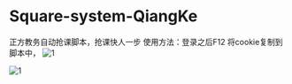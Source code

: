 # Square-system-QiangKe
正方教务自动抢课脚本，抢课快人一步
使用方法：登录之后F12 将cookie复制到脚本中，
![1](https://user-images.githubusercontent.com/54020830/224533437-0726e3c8-57c8-41e3-b653-13eaf5ea633a.png)

![1](https://user-images.githubusercontent.com/54020830/224533365-803a8a83-2bc1-40b9-9ee8-8d12868c97c9.png)
